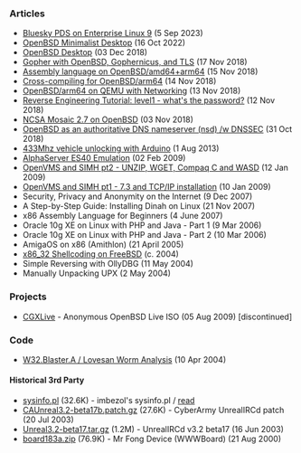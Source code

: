 ### Articles ###
<a name="Articles"></a>

* [Bluesky PDS on Enterprise Linux 9](articles/bluesky_pds_el9.html "2023-09-5") (5 Sep 2023)
* [OpenBSD Minimalist Desktop](articles/openbsd_minimalist_desktop.html "2022-10-16") (16 Oct 2022)
* [OpenBSD Desktop](articles/openbsd_desktop.html "2018-12-03") (03 Dec 2018)
* [Gopher with OpenBSD, Gophernicus, and TLS](articles/gophernicus.html "2018-11-17") (17 Nov 2018)
* [Assembly language on OpenBSD/amd64+arm64](articles/openbsd_assembly.html "2018-11-15") (15 Nov 2018)
* [Cross-compiling for OpenBSD/arm64](articles/openbsd_crosscompiling_arm64.html "2018-11-14") (14 Nov 2018)
* [OpenBSD/arm64 on QEMU with Networking](articles/openbsd_arm64_qemu.html "2018-11-13") (13 Nov 2018)
* [Reverse Engineering Tutorial: level1 - what's the password?](articles/RET_level1.html "2018-11-12") (12 Nov 2018)
* [NCSA Mosaic 2.7 on OpenBSD](articles/openbsd_ncsa_mosaic.html "2018-11-03") (03 Nov 2018)
* [OpenBSD as an authoritative DNS nameserver (nsd) /w DNSSEC](articles/openbsd_nameserver.html "2018-10-31") (31 Oct 2018)
* [433Mhz vehicle unlocking with Arduino](articles/arduino_433mhz.html "2013-08-01") (1 Aug 2013)
* [AlphaServer ES40 Emulation](articles/alphaserver_es40_emu.html "2009-02-02") (02 Feb 2009)
* [OpenVMS and SIMH pt2 - UNZIP, WGET, Compaq C and WASD](articles/openvms_simh_2.html "2009-01-12") (12 Jan 2009)
* [OpenVMS and SIMH pt1 - 7.3 and TCP/IP installation](articles/openvms_simh_1.html "2009-01-10") (10 Jan 2009)
* Security, Privacy and Anonymity on the Internet (9 Dec 2007)
* A Step-by-Step Guide: Installing Dinah on Linux (21 Nov 2007)
* x86 Assembly Language for Beginners (4 June 2007)
* Oracle 10g XE on Linux with PHP and Java - Part 1 (9 Mar 2006)
* Oracle 10g XE on Linux with PHP and Java - Part 2 (10 Mar 2006)
* AmigaOS on x86 (Amithlon) (21 April 2005)
* [x86_32 Shellcoding on FreeBSD](articles/shellcoding_on_freebsd.html "2004-06-01") (c. 2004)
* Simple Reversing with OllyDBG (11 May 2004)
* Manually Unpacking UPX (2 May 2004)

### Projects ###
<a name="Projects"></a>

* [CGXLive](projects/cgxlive.html "2009-08-05") - Anonymous OpenBSD Live ISO (05 Aug 2009) [discontinued]

### Code ###

* [W32.Blaster.A / Lovesan Worm Analysis](code/blaster_analysis.html "2004-04-10") (10 Apr 2004)

#### Historical 3rd Party ####

* [sysinfo.pl](code/sysinfo.pl "2005-01-01") (32.6K) - imbezol's sysinfo.pl / [read](https://github.com/danielnechtan/danielnechtan.github.io/blob/main/code/sysinfo.pl)
* [CAUnreal3.2-beta17b.patch.gz](code/CAUnreal3.2-beta17b.patch.gz "2003-07-20") (27.6K) - CyberArmy UnrealIRCd patch (20 Jul 2003)
* [Unreal3.2-beta17.tar.gz](code/Unreal3.2-beta17.tar.gz) (1.2M) - UnrealIRCd v3.2 beta17 (16 Jun 2003)
* [board183a.zip](code/board183a.zip "2000-08-21") (76.9K) - Mr Fong Device (WWWBoard) (21 Aug 2000)

